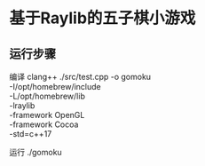 # 基于Raylib的五子棋小游戏

## 运行步骤
编译
clang++ ./src/test.cpp -o gomoku \
    -I/opt/homebrew/include \
    -L/opt/homebrew/lib \
    -lraylib \
    -framework OpenGL \
    -framework Cocoa \
    -std=c++17

运行
./gomoku

